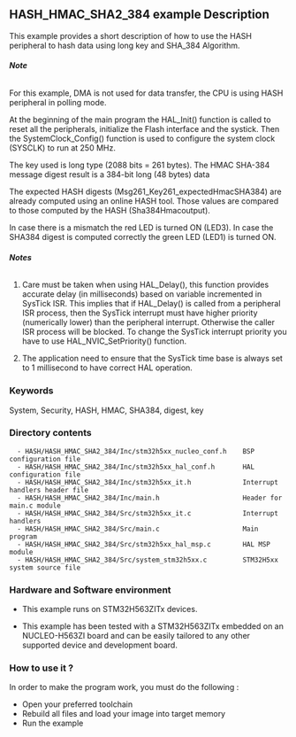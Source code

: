 ## <b>HASH_HMAC_SHA2_384 example Description</b>
This example provides a short description of how to use the HASH peripheral to 
hash data using long key and SHA_384 Algorithm.

###### <b>Note</b>
For this example, DMA is not used for data transfer, the CPU is using HASH peripheral in
polling mode.

At the beginning of the main program the HAL_Init() function is called to reset
all the peripherals, initialize the Flash interface and the systick.
Then the SystemClock_Config() function is used to configure the system clock (SYSCLK) to run at 250 MHz.

The key used is long type (2088 bits = 261 bytes).
The HMAC SHA-384 message digest result is a 384-bit long (48 bytes) data

The expected HASH digests (Msg261_Key261_expectedHmacSHA384) are already computed using an online
HASH tool. Those values are compared to those computed by the HASH (Sha384Hmacoutput).

In case there is a mismatch the red LED is turned ON (LED3).
In case the SHA384 digest is computed correctly the green LED (LED1) is turned ON.

###### <b>Notes</b>
 1. Care must be taken when using HAL_Delay(), this function provides accurate delay (in milliseconds)
    based on variable incremented in SysTick ISR. This implies that if HAL_Delay() is called from
    a peripheral ISR process, then the SysTick interrupt must have higher priority (numerically lower)
    than the peripheral interrupt. Otherwise the caller ISR process will be blocked.
    To change the SysTick interrupt priority you have to use HAL_NVIC_SetPriority() function.

 2. The application need to ensure that the SysTick time base is always set to 1 millisecond
    to have correct HAL operation.

### <b>Keywords</b>

System, Security, HASH, HMAC, SHA384, digest, key

### <b>Directory contents</b>

      - HASH/HASH_HMAC_SHA2_384/Inc/stm32h5xx_nucleo_conf.h    BSP configuration file
      - HASH/HASH_HMAC_SHA2_384/Inc/stm32h5xx_hal_conf.h       HAL configuration file
      - HASH/HASH_HMAC_SHA2_384/Inc/stm32h5xx_it.h             Interrupt handlers header file
      - HASH/HASH_HMAC_SHA2_384/Inc/main.h                     Header for main.c module  
      - HASH/HASH_HMAC_SHA2_384/Src/stm32h5xx_it.c             Interrupt handlers
      - HASH/HASH_HMAC_SHA2_384/Src/main.c                     Main program
      - HASH/HASH_HMAC_SHA2_384/Src/stm32h5xx_hal_msp.c        HAL MSP module
      - HASH/HASH_HMAC_SHA2_384/Src/system_stm32h5xx.c         STM32H5xx system source file


### <b>Hardware and Software environment</b>

  - This example runs on STM32H563ZITx devices.

  - This example has been tested with a STM32H563ZITx embedded on an
    NUCLEO-H563ZI board and can be easily tailored to any other supported
    device and development board.

### <b>How to use it ?</b>

In order to make the program work, you must do the following :
 - Open your preferred toolchain 
 - Rebuild all files and load your image into target memory
 - Run the example
 